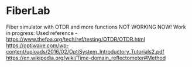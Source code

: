 # FiberLab
Fiber simulator with OTDR and more functions
NOT WORKING NOW!
Work in progress:
Used reference - 
https://www.thefoa.org/tech/ref/testing/OTDR/OTDR.html
https://optiwave.com/wp-content/uploads/2016/02/OptiSystem_Introductory_Tutorials2.pdf
https://en.wikipedia.org/wiki/Time-domain_reflectometer#Method
